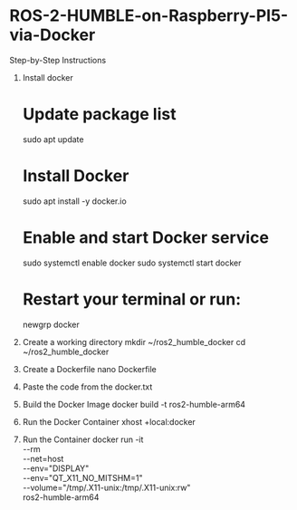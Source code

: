 # ROS-2-HUMBLE-on-Raspberry-PI5-via-Docker
Step-by-Step Instructions
1. Install docker
   # Update package list
   sudo apt update
   # Install Docker
   sudo apt install -y docker.io
   # Enable and start Docker service
   sudo systemctl enable docker
   sudo systemctl start docker
   # Restart your terminal or run:
   newgrp docker

2. Create a working directory
   mkdir ~/ros2_humble_docker
   cd ~/ros2_humble_docker

3. Create a Dockerfile
   nano Dockerfile

4. Paste the code from the docker.txt


5. Build the Docker Image
   docker build -t ros2-humble-arm64
   
6. Run the Docker Container
   xhost +local:docker


7. Run the Container
docker run -it \
    --rm \
    --net=host \
    --env="DISPLAY" \
    --env="QT_X11_NO_MITSHM=1" \
    --volume="/tmp/.X11-unix:/tmp/.X11-unix:rw" \
    ros2-humble-arm64

